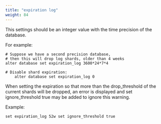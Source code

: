 ```yaml
---
title: "expiration log"
weight: 84
---
```


This settings should be an integer value with the time precision of the database.

For example:

```siridb
# Suppose we have a second precision database,
# then this will drop log shards, older than 4 weeks
alter database set expiration_log 3600*24*7*4

# Disable shard expiration:
    alter database set expiration_log 0
```

When setting the expiration so that more than the drop_threshold of the current shards will be dropped, an error is displayed and set ignore_threshold true may be added to ignore this warning.

Example:
```siridb
set expiration_log 52w set ignore_threshold true
```
